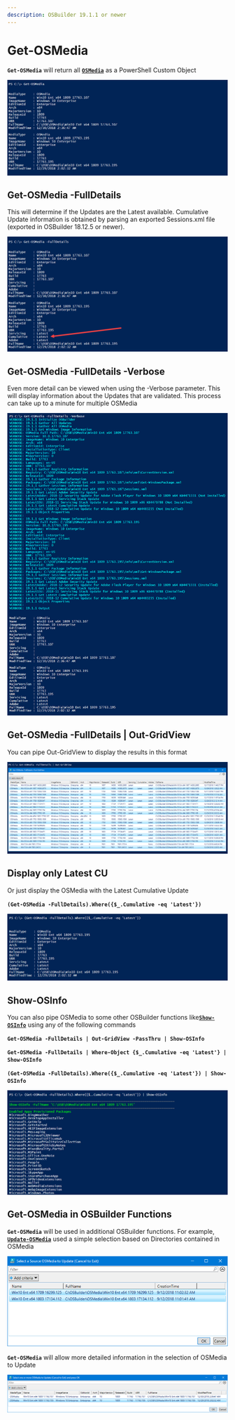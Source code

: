 ```yaml
---
description: OSBuilder 19.1.1 or newer
---
```


# Get-OSMedia

**`Get-OSMedia`** will return all [**`OSMedia`**](../docs/functions/osmedia/) as a PowerShell Custom Object

![](../../.gitbook/assets/2018-12-30_2-54-48.png)

## Get-OSMedia -FullDetails

This will determine if the Updates are the Latest available.  Cumulative Update information is obtained by parsing an exported Sessions.xml file \(exported in OSBuilder 18.12.5 or newer\).

![](../../.gitbook/assets/2018-12-30_2-54-48b.png)

## Get-OSMedia -FullDetails -Verbose

Even more detail can be viewed when using the -Verbose parameter.  This will display information about the Updates that are validated.  This process can take up to a minute for multiple OSMedia

![](../../.gitbook/assets/2018-12-30_3-43-15.png)

## Get-OSMedia -FullDetails \| Out-GridView

You can pipe Out-GridView to display the results in this format

![](../../.gitbook/assets/2018-12-30_3-02-12.png)

## Display only Latest CU

Or just display the OSMedia with the Latest Cumulative Update

**`(Get-OSMedia -FullDetails).Where({$_.Cumulative -eq 'Latest'})`**

![](../../.gitbook/assets/2018-12-30_3-10-54.png)

## Show-OSInfo

You can also pipe OSMedia to some other OSBuilder functions like[**`Show-OSInfo`**](../docs/functions/osbuilder/show-osinfo.md) using any of the following commands

**`Get-OSMedia -FullDetails | Out-GridView -PassThru | Show-OSInfo`**

**`Get-OSMedia -FullDetails | Where-Object {$_.Cumulative -eq 'Latest'} | Show-OSInfo`**

**`(Get-OSMedia -FullDetails).Where({$_.Cumulative -eq 'Latest'}) | Show-OSInfo`**

![](../../.gitbook/assets/2018-12-30_3-13-54.png)

## Get-OSMedia in OSBuilder Functions

**`Get-OSMedia`** will be used in additional OSBuilder functions.  For example, [**`Update-OSMedia`**](../docs/functions/osmedia/update-osmedia/) used a simple selection based on Directories contained in OSMedia

![](../../.gitbook/assets/2018-09-12_11-19-45.png)

**`Get-OSMedia`** will allow more detailed information in the selection of OSMedia to Update

![](../../.gitbook/assets/2018-12-30_3-31-44.png)



